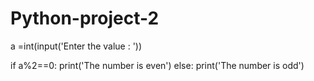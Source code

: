 # Python-project-2
a =int(input('Enter the value : '))

if a%2==0:
    print('The number is even')
else:
    print('The number is odd')
